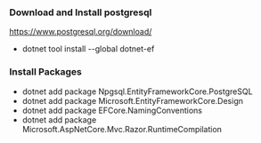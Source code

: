﻿### Download and Install postgresql 
https://www.postgresql.org/download/


- dotnet tool install --global dotnet-ef

### Install Packages
- dotnet add package Npgsql.EntityFrameworkCore.PostgreSQL
- dotnet add package Microsoft.EntityFrameworkCore.Design
- dotnet add package EFCore.NamingConventions
- dotnet add package Microsoft.AspNetCore.Mvc.Razor.RuntimeCompilation